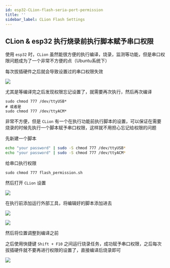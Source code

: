 ```yaml
---
id: esp32-CLion-flash-seria-port-permission
title: ''
sidebar_label: CLion Flash Settings
---
```


## CLion & esp32 执行烧录前执行脚本赋予串口权限

使用 `esp32` 时，`CLion` 虽然能很方便的执行编译，烧录，监测等功能，但是串口权限问题成为了一个非常不方便的点（Ubuntu系统下）

每次拔插硬件之后就会导致设置过的串口权限失效

![](https://pictures-1304295136.cos.ap-guangzhou.myqcloud.com/screenshot/esp32/flash-auto-permission/connect-error.png)

尤其是等编译完之后发现权限忘记设置了，就需要再次执行，然后再次编译

```
sudo chmod 777 /dev/ttyUSB*
# 或者是
sudo chmod 777 /dev/ttyACM*
```

非常不方便，但是 `CLion` 有一个在执行功能前执行脚本的设置，可以保证在需要烧录的时候先执行一个脚本赋予串口权限，这样就不用担心忘记给权限的问题

先新建一个脚本

```sh title="flash_permission.sh"
echo "your password" | sudo -S chmod 777 /dev/ttyUSB*
echo "your password" | sudo -S chmod 777 /dev/ttyACM*
```

给串口执行权限

```
sudo chmod 777 flash_permission.sh
```

然后打开 `CLion` 设置

![](https://pictures-1304295136.cos.ap-guangzhou.myqcloud.com/screenshot/esp32/flash-auto-permission/flash-setting.png)

在执行前添加运行外部工具，将编辑好的脚本添加进去

![](https://pictures-1304295136.cos.ap-guangzhou.myqcloud.com/screenshot/esp32/flash-auto-permission/add-external-tools.png)

![](https://pictures-1304295136.cos.ap-guangzhou.myqcloud.com/screenshot/esp32/flash-auto-permission/add-script.png)

然后将位置调整到编译之前

之后使用快捷键 `Shift + F10` 之间运行烧录任务，成功赋予串口权限，之后每次拔插硬件就不要再进行权限的设置了，直接编译后烧录即可

![](https://pictures-1304295136.cos.ap-guangzhou.myqcloud.com/screenshot/esp32/flash-auto-permission/conncet-success.png)

